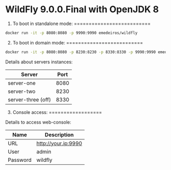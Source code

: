 WildFly 9.0.0.Final with OpenJDK 8
====================================

1. To boot in standalone mode:
==========================

```sh
docker run -it -p 8080:8080 -p 9990:9990 emedeiros/wildfly
```

2. To boot in domain mode:
==========================

```sh
docker run -it -p 8080:8080 -p 8230:8230 -p 8330:8330 -p 9990:9990 emedeiros/wildfly /opt/wildfly-9.0.0.Final/bin/domain.sh -b 0.0.0.0 -bmanagement 0.0.0.0
```

Details about servers instances:

Server | Port
------------- | -------------
server-one  | 8080
server-two  | 8230
server-three (off) | 8330

3. Console access:
==================

Details to access web-console:

Name  | Description
------------- | -------------
URL  | http://your.ip:9990
User  | admin
Password | wildfly